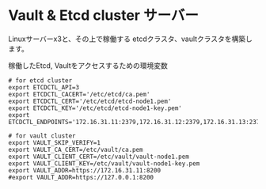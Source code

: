 # Vault & Etcd cluster サーバー

Linuxサーバーx3と、その上で稼働する etcdクラスタ、vaultクラスタを構築します。


稼働したEtcd, Vaultをアクセスするための環境変数

```
# for etcd cluster
export ETCDCTL_API=3
export ETCDCTL_CACERT='/etc/etcd/ca.pem'
export ETCDCTL_CERT='/etc/etcd/etcd-node1.pem'
export ETCDCTL_KEY='/etc/etcd/etcd-node1-key.pem'
export ETCDCTL_ENDPOINTS='172.16.31.11:2379,172.16.31.12:2379,172.16.31.13:2379'

# for vault cluster
export VAULT_SKIP_VERIFY=1
export VAULT_CA_CERT=/etc/vault/ca.pem
export VAULT_CLIENT_CERT=/etc/vault/vault-node1.pem
export VAULT_CLIENT_KEY=/etc/vault/vault-node1-key.pem
export VAULT_ADDR=https://172.16.31.11:8200
#export VAULT_ADDR=https://127.0.0.1:8200
```